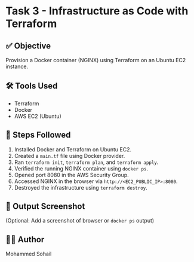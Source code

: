 # Task 3 - Infrastructure as Code with Terraform

## ✅ Objective
Provision a Docker container (NGINX) using Terraform on an Ubuntu EC2 instance.

## 🛠 Tools Used
- Terraform
- Docker
- AWS EC2 (Ubuntu)

## 📌 Steps Followed
1. Installed Docker and Terraform on Ubuntu EC2.
2. Created a `main.tf` file using Docker provider.
3. Ran `terraform init`, `terraform plan`, and `terraform apply`.
4. Verified the running NGINX container using `docker ps`.
5. Opened port 8080 in the AWS Security Group.
6. Accessed NGINX in the browser via `http://<EC2_PUBLIC_IP>:8080`.
7. Destroyed the infrastructure using `terraform destroy`.

## 📸 Output Screenshot
(Optional: Add a screenshot of browser or `docker ps` output)

## 🙋‍♂️ Author
Mohammed Sohail
